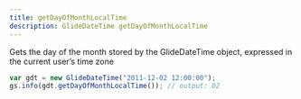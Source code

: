 ```yaml
---
title: getDayOfMonthLocalTime
description: GlideDateTime getDayOfMonthLocalTime
---
```

Gets the day of the month stored by the GlideDateTime object, expressed in the current user’s time zone

```js
var gdt = new GlideDateTime("2011-12-02 12:00:00");
gs.info(gdt.getDayOfMonthLocalTime()); // output: 02
```
